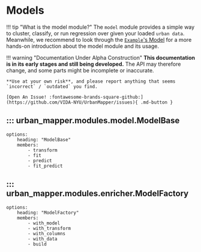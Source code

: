 # Models

!!! tip "What is the model module?"
    The `model` module provides a simple way to cluster, classify, or run regression over given your loaded `urban data`.
    Meanwhile, we recommend to look through the [`Example`'s Model](../copy_of_examples/1-Per-Module/9-model/) for a more hands-on introduction about
    the model module and its usage.

!!! warning "Documentation Under Alpha Construction"
    **This documentation is in its early stages and still being developed.** The API may therefore change, 
    and some parts might be incomplete or inaccurate.  

    **Use at your own risk**, and please report anything that seems `incorrect` / `outdated` you find.

    [Open An Issue! :fontawesome-brands-square-github:](https://github.com/VIDA-NYU/UrbanMapper/issues){ .md-button }

## ::: urban_mapper.modules.model.ModelBase
    options:
        heading: "ModelBase"
        members:
            - transform
            - fit
            - predict
            - fit_predict

## ::: urban_mapper.modules.enricher.ModelFactory
    options:
        heading: "ModelFactory"
        members:
            - with_model
            - with_transform
            - with_columns
            - with_data
            - build

